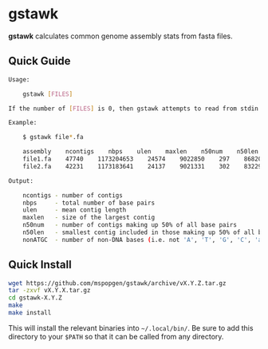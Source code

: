 gstawk
====

**gstawk** calculates common genome assembly stats from fasta files.

Quick Guide
-------------

```bash
Usage:

    gstawk [FILES]

If the number of [FILES] is 0, then gstawk attempts to read from stdin.

Example:

    $ gstawk file*.fa

    assembly    ncontigs    nbps    ulen    maxlen    n50num    n50len    nonATGC
    file1.fa    47740    1173204653    24574    9022850    297    868209    11549079
    file2.fa    42231    1173183641    24137    9021331    302    832291    10227642

Output:

    ncontigs - number of contigs
    nbps     - total number of base pairs
    ulen     - mean contig length
    maxlen   - size of the largest contig
    n50num   - number of contigs making up 50% of all base pairs
    n50len   - smallest contig included in those making up 50% of all base pairs
    nonATGC  - number of non-DNA bases (i.e. not 'A', 'T', 'G', 'C', 'a', 't', 'g' or 'c')
```

Quick Install
-------------

```bash
wget https://github.com/mspopgen/gstawk/archive/vX.Y.Z.tar.gz
tar -zxvf vX.Y.X.tar.gz
cd gstawk-X.Y.Z
make
make install
```
This will install the relevant binaries into ```~/.local/bin/```. Be sure to add this directory to your ```$PATH```
so that it can be called from any directory.
